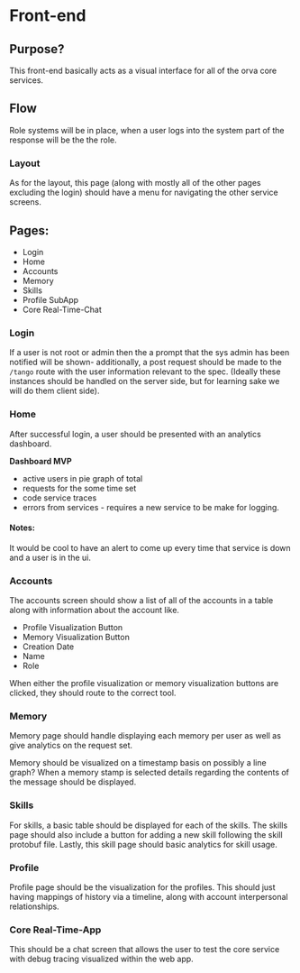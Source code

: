 # Front-end
## Purpose?
This front-end basically acts as a visual interface for all of the orva core services. 

## Flow
Role systems will be in place, when a user logs into the system part of the response will be the the role.

### Layout
As for the layout, this page (along with mostly all of the other pages excluding the login) should have a menu for navigating the other service screens. 

## Pages:
- Login
- Home
- Accounts 
- Memory
- Skills
- Profile SubApp
- Core Real-Time-Chat

### Login
If a user is not root or admin then the a prompt that the sys admin has been notified will be shown- additionally, a post request should be made to the `/tango` route with the user information relevant to the spec. (Ideally these instances should be handled on the server side, but for learning sake we will do them client side).  

### Home
After successful login, a user should be presented with an analytics dashboard. 

__Dashboard MVP__
- active users in pie graph of total
- requests for the some time set
- code service traces 
- errors from services - requires a new service to be make for logging.

#### Notes:
It would be cool to have an alert to come up every time that service is down and a user is in the ui. 

### Accounts
The accounts screen should show a list of all of the accounts in a table along with information about the account like.
- Profile Visualization Button
- Memory Visualization Button
- Creation Date
- Name
- Role

When either the profile visualization or memory visualization buttons are clicked, they should route to the correct tool.

### Memory
Memory page should handle displaying each memory per user as well as give analytics on the request set.

Memory should be visualized on a timestamp basis on possibly a line graph? When a memory stamp is selected details regarding the contents of the message should be displayed. 

### Skills
For skills, a basic table should be displayed for each of the skills. The skills page should also include a button for adding a new skill following the skill protobuf file. Lastly, this skill page should basic analytics for skill usage.

### Profile
Profile page should be the visualization for the profiles. This should just having mappings of history via a timeline, along with account interpersonal relationships.

### Core Real-Time-App
This should be a chat screen that allows the user to test the core service with debug tracing visualized within the web app.